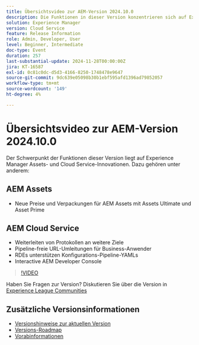 ```yaml
---
title: Übersichtsvideo zur AEM-Version 2024.10.0
description: Die Funktionen in dieser Version konzentrieren sich auf Experience Manager Assets- und Cloud Service-Innovationen und umfassen Folgendes:AEM Assets Neue Preise und Verpackungen für AEM Assets mit Assets Ultimate und Asset PrimeAEM Cloud Service Weiterleiten von Protokollen an mehr Ziele Pipeline-freie URL-Umleitungen für Business-Anwender ​ RDEs unterstützen Konfigurations-Pipeline-YAMLs​ Interaktive AEM Developer Console
solution: Experience Manager
version: Cloud Service
feature: Release Information
role: Admin, Developer, User
level: Beginner, Intermediate
doc-type: Event
duration: 257
last-substantial-update: 2024-11-28T00:00:00Z
jira: KT-16587
exl-id: 0c81c0dc-d5d3-4166-8250-1748478e9647
source-git-commit: 9dc639e05098b30b1ebf595afd1396ad79852057
workflow-type: tm+mt
source-wordcount: '149'
ht-degree: 4%

---
```


# Übersichtsvideo zur AEM-Version 2024.10.0

Der Schwerpunkt der Funktionen dieser Version liegt auf Experience Manager Assets- und Cloud Service-Innovationen. Dazu gehören unter anderem:

## AEM Assets

* Neue Preise und Verpackungen für AEM Assets mit Assets Ultimate und Asset Prime

## AEM Cloud Service

* Weiterleiten von Protokollen an weitere Ziele
* Pipeline-freie URL-Umleitungen für Business-Anwender &#x200B;
* RDEs unterstützen Konfigurations-Pipeline-YAMLs&#x200B;
* Interactive AEM Developer Console

>[!VIDEO](https://video.tv.adobe.com/v/3440501/?learn=on&enablevpops)

Haben Sie Fragen zur Version?  Diskutieren Sie über die Version in [Experience League Communities](https://adobe.ly/3ZgKGmh)

## Zusätzliche Versionsinformationen

* [Versionshinweise zur aktuellen Version](https://experienceleague.adobe.com/docs/experience-manager-cloud-service/content/release-notes/home.html?lang=de)
* [Versions-Roadmap](https://experienceleague.adobe.com/docs/experience-manager-release-information/aem-release-updates/update-releases-roadmap.html?lang=de)
* [Vorabinformationen](https://experienceleague.adobe.com/docs/experience-manager-cloud-service/content/release-notes/prerelease.html)
